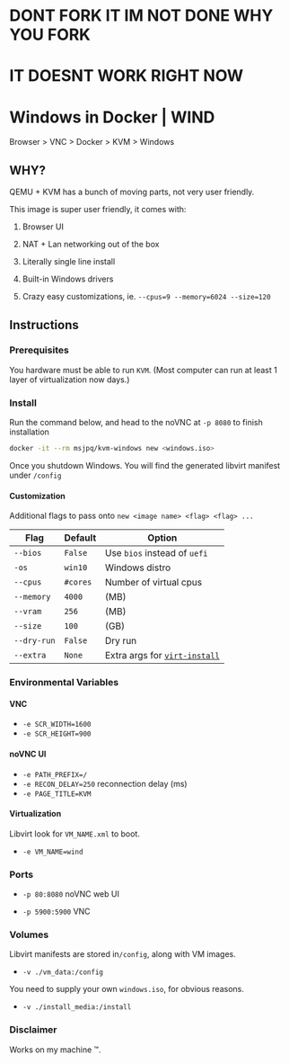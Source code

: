 # DONT FORK IT IM NOT DONE WHY YOU FORK
# IT DOESNT WORK RIGHT NOW

# Windows in Docker | WIND

Browser > VNC > Docker > KVM > Windows

## WHY?

QEMU + KVM has a bunch of moving parts, not very user friendly.

This image is super user friendly, it comes with:

1) Browser UI

2) NAT + Lan networking out of the box

3) Literally single line install

4) Built-in Windows drivers

5) Crazy easy customizations, ie. `--cpus=9 --memory=6024 --size=120`

## Instructions

### Prerequisites

You hardware must be able to run `KVM`. (Most computer can run at least 1 layer of virtualization now days.)

### Install

Run the command below, and head to the noVNC at `-p 8080` to finish installation

```sh
docker -it --rm msjpq/kvm-windows new <windows.iso>
```

Once you shutdown Windows. You will find the generated libvirt manifest under `/config`

#### Customization

Additional flags to pass onto `new <image name> <flag> <flag> ...`

Flag        | Default  | Option
----------- | -------- | -------
`--bios`    | `False`  | Use `bios` instead of `uefi`
`-os`       | `win10`  | Windows distro
`--cpus`    | `#cores` | Number of virtual cpus
`--memory`  | `4000`   | (MB)
`--vram`    | `256`    | (MB)
`--size`    | `100`    | (GB)
`--dry-run` | `False`  | Dry run
`--extra`   | `None`   | Extra args for [`virt-install`](https://linux.die.net/man/1/virt-install)

### Environmental Variables

#### VNC

- `-e SCR_WIDTH=1600`
- `-e SCR_HEIGHT=900`

#### noVNC UI

- `-e PATH_PREFIX=/`
- `-e RECON_DELAY=250` reconnection delay (ms)
- `-e PAGE_TITLE=KVM`

#### Virtualization

Libvirt look for `VM_NAME.xml` to boot.

- `-e VM_NAME=wind`

### Ports

- `-p 80:8080` noVNC web UI

- `-p 5900:5900` VNC

### Volumes

Libvirt manifests are stored in`/config`, along with VM images.

- `-v ./vm_data:/config`

You need to supply your own `windows.iso`, for obvious reasons.

- `-v ./install_media:/install`

### Disclaimer

Works on my machine ™.

